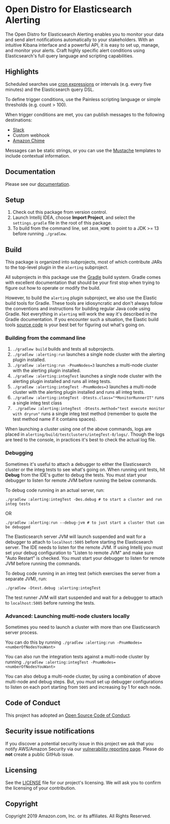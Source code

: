 # Open Distro for Elasticsearch Alerting

The Open Distro for Elasticsearch Alerting enables you to monitor your data and send alert notifications automatically to your stakeholders. With an intuitive Kibana interface and a powerful API, it is easy to set up, manage, and monitor your alerts. Craft highly specific alert conditions using Elasticsearch's full query language and scripting capabilities.


## Highlights

Scheduled searches use [cron expressions](https://en.wikipedia.org/wiki/Cron) or intervals (e.g. every five minutes) and the Elasticsearch query DSL.

To define trigger conditions, use the Painless scripting language or simple thresholds (e.g. count > 100).

When trigger conditions are met, you can publish messages to the following destinations:

* [Slack](https://slack.com/)
* Custom webhook
* [Amazon Chime](https://aws.amazon.com/chime/)

Messages can be static strings, or you can use the [Mustache](https://mustache.github.io/mustache.5.html) templates to include contextual information.


## Documentation

Please see our [documentation](https://opendistro.github.io/for-elasticsearch-docs/).

## Setup

1. Check out this package from version control.
1. Launch Intellij IDEA, choose **Import Project**, and select the `settings.gradle` file in the root of this package. 
1. To build from the command line, set `JAVA_HOME` to point to a JDK >= 13 before running `./gradlew`.


## Build

This package is organized into subprojects, most of which contribute JARs to the top-level plugin in the `alerting` subproject.

All subprojects in this package use the [Gradle](https://docs.gradle.org/current/userguide/userguide.html) build system. Gradle comes with excellent documentation that should be your first stop when trying to figure out how to operate or modify the build.

However, to build the `alerting` plugin subproject, we also use the Elastic build tools for Gradle.  These tools are idiosyncratic and don't always follow the conventions and instructions for building regular Java code using Gradle. Not everything in `alerting` will work the way it's described in the Gradle documentation. If you encounter such a situation, the Elastic build tools [source code](https://github.com/elastic/elasticsearch/tree/master/buildSrc/src/main/groovy/org/elasticsearch/gradle) is your best bet for figuring out what's going on.


### Building from the command line

1. `./gradlew build` builds and tests all subprojects.
2. `./gradlew :alerting:run` launches a single node cluster with the alerting plugin installed.
3. `./gradlew :alerting:run -PnumNodes=3` launches a multi-node cluster with the alerting plugin installed.
4. `./gradlew :alerting:integTest` launches a single node cluster with the alerting plugin installed and runs all integ tests.
5. `./gradlew :alerting:integTest -PnumNodes=3` launches a multi-node cluster with the alerting plugin installed and runs all integ tests.
6. `./gradlew :alerting:integTest -Dtests.class="*MonitorRunnerIT"` runs a single integ test class
7. ` ./gradlew :alerting:integTest -Dtests.method="test execute monitor with dryrun"` runs a single integ test method
 (remember to quote the test method name if it contains spaces).

When launching a cluster using one of the above commands, logs are placed in `alerting/build/testclusters/integTest-0/logs/`. Though the logs are teed to the console, in practices it's best to check the actual log file.


### Debugging

Sometimes it's useful to attach a debugger to either the Elasticsearch cluster or the integ tests to see what's going on. When running unit tests, hit **Debug** from the IDE's gutter to debug the tests.
You must start your debugger to listen for remote JVM before running the below commands.

To debug code running in an actual server, run:

```
./gradlew :alerting:integTest -Des.debug # to start a cluster and run integ tests
```

OR

```
./gradlew :alerting:run --debug-jvm # to just start a cluster that can be debugged
```

The Elasticsearch server JVM will launch suspended and wait for a debugger to attach to `localhost:5005` before starting the Elasticsearch server.
The IDE needs to listen for the remote JVM. If using Intellij you must set your debug configuration to "Listen to remote JVM" and make sure "Auto Restart" is checked.
You must start your debugger to listen for remote JVM before running the commands.

To debug code running in an integ test (which exercises the server from a separate JVM), run:

```
./gradlew -Dtest.debug :alerting:integTest 
```

The test runner JVM will start suspended and wait for a debugger to attach to `localhost:5005` before running the tests.


### Advanced: Launching multi-node clusters locally

Sometimes you need to launch a cluster with more than one Elasticsearch server process.

You can do this by running `./gradlew :alerting:run -PnumNodes=<numberOfNodesYouWant>`

You can also run the integration tests against a multi-node cluster by running `./gradlew :alerting:integTest -PnumNodes=<numberOfNodesYouWant>`

You can also debug a multi-node cluster, by using a combination of above multi-node and debug steps.
But, you must set up debugger configurations to listen on each port starting from `5005` and increasing by 1 for each node.  


## Code of Conduct

This project has adopted an [Open Source Code of Conduct](https://opendistro.github.io/for-elasticsearch/codeofconduct.html).


## Security issue notifications

If you discover a potential security issue in this project we ask that you notify AWS/Amazon Security via our [vulnerability reporting page](http://aws.amazon.com/security/vulnerability-reporting/). Please do **not** create a public GitHub issue.


## Licensing

See the [LICENSE](./LICENSE.txt) file for our project's licensing. We will ask you to confirm the licensing of your contribution.


## Copyright

Copyright 2019 Amazon.com, Inc. or its affiliates. All Rights Reserved.
